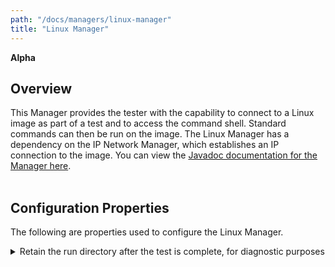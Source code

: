 ```yaml
---
path: "/docs/managers/linux-manager"
title: "Linux Manager"
---
```


**Alpha**

## Overview
This Manager provides the tester with the capability to                      connect to a Linux image as part of a test and to access                      the command shell. Standard commands can then be run on                      the image. The Linux Manager has a dependency on the IP Network                      Manager, which establishes an IP connection to the image.                                                                                    You can view the <a href=                     "https://javadoc.galasa.dev/dev/galasa/linux/package-summary.html"                     target="_blank" rel="noopener noreferrer">Javadoc                     documentation for the Manager here</a>. <br>                     <br>





## Configuration Properties

The following are properties used to configure the Linux Manager.
 
<details>
<summary>Retain the run directory after the test is complete, for diagnostic purposes</summary>

| Property: | Retain the run directory after the test is complete, for diagnostic purposes |
| --------------------------------------- | :------------------------------------- |
| Name: | linux.image.[imageid].retain.run.directory |
| Description: | Informs the Linux Manager that you would like the retain the run directory after the test run is complete |
| Required:  | No |
| Default value: | false |
| Valid values: | true or false |
| Examples: | <code>linux.image.UBT.retain.run.directory=true</code> |

</details>
